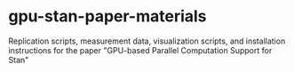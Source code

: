# gpu-stan-paper-materials
Replication scripts, measurement data, visualization scripts, and installation instructions for the paper "GPU-based Parallel Computation Support for Stan"
